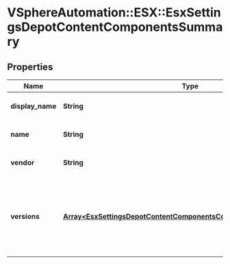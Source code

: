 # VSphereAutomation::ESX::EsxSettingsDepotContentComponentsSummary

## Properties
Name | Type | Description | Notes
------------ | ------------- | ------------- | -------------
**display_name** | **String** | Display name of the component. | 
**name** | **String** | Name of the Component. | 
**vendor** | **String** | Vendor of the component. | 
**versions** | [**Array&lt;EsxSettingsDepotContentComponentsComponentVersionSummary&gt;**](EsxSettingsDepotContentComponentsComponentVersionSummary.md) | Summary information about the versions of this component. These are sorted by the version. | 


